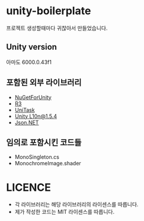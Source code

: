 # unity-boilerplate

프로젝트 생성할때마다 귀찮아서 만들었습니다.

## Unity version

아마도 6000.0.43f1

## 포함된 외부 라이브러리

- [NuGetForUnity](https://github.com/GlitchEnzo/NuGetForUnity)
- [R3](https://github.com/Cysharp/R3)
- [UniTask](https://github.com/Cysharp/UniTask)
- [Unity L10n@1.5.4](https://docs.unity3d.com/Packages/com.unity.localization@1.5/manual/index.html)
- [Json.NET](https://www.newtonsoft.com/json)

## 임의로 포함시킨 코드들

- MonoSingleton.cs
- MonochromeImage.shader

# LICENCE

- 각 라이브러리는 해당 라이브러리의 라이센스를 따릅니다.
- 제가 작성한 코드는 MIT 라이센스를 따릅니다.
